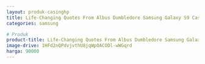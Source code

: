 ```yaml
---
layout: produk-casinghp
title: Life-Changing Quotes From Albus Dumbledore Samsung Galaxy S9 Case
categories: samsung

# Produk
product-title: Life-Changing Quotes From Albus Dumbledore Samsung Galaxy S9 Case
image-drive: 1HFd2nQPdvjvthU8jqWpOACODl-wWGqrd
harga: 90000
---
```

